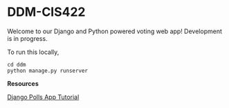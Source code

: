 DDM-CIS422
==========

Welcome to our Django and Python powered voting web app! Development is in progress.

To run this locally,

```
cd ddm
python manage.py runserver
```

**Resources**

[Django Polls App Tutorial](https://docs.djangoproject.com/en/1.4/intro/tutorial01/)
